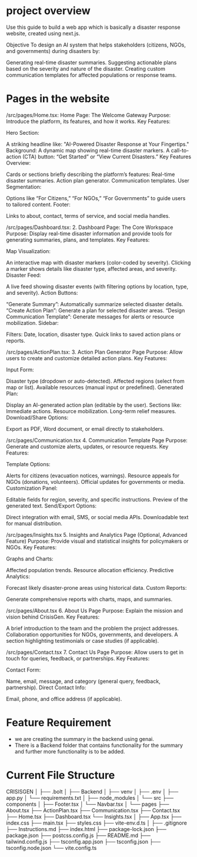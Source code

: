 # project overview
Use this guide to build a web app which is basically a disaster response website, created using next.js. 

Objective
To design an AI system that helps stakeholders (citizens, NGOs, and governments) during disasters by:

Generating real-time disaster summaries.
Suggesting actionable plans based on the severity and nature of the disaster.
Creating custom communication templates for affected populations or response teams.

# Pages in the website
/src/pages/Home.tsx: 
Home Page: The Welcome Gateway
Purpose: Introduce the platform, its features, and how it works.
Key Features:

Hero Section:

A striking headline like: "AI-Powered Disaster Response at Your Fingertips."
Background: A dynamic map showing real-time disaster markers.
A call-to-action (CTA) button: “Get Started” or “View Current Disasters.”
Key Features Overview:

Cards or sections briefly describing the platform’s features:
Real-time disaster summaries.
Action plan generator.
Communication templates.
User Segmentation:

Options like “For Citizens,” “For NGOs,” “For Governments” to guide users to tailored content.
Footer:

Links to about, contact, terms of service, and social media handles.

/src/pages/Dashboard.tsx:
2. Dashboard Page: The Core Workspace
Purpose: Display real-time disaster information and provide tools for generating summaries, plans, and templates.
Key Features:

Map Visualization:

An interactive map with disaster markers (color-coded by severity).
Clicking a marker shows details like disaster type, affected areas, and severity.
Disaster Feed:

A live feed showing disaster events (with filtering options by location, type, and severity).
Action Buttons:

“Generate Summary”: Automatically summarize selected disaster details.
“Create Action Plan”: Generate a plan for selected disaster areas.
“Design Communication Template”: Generate messages for alerts or resource mobilization.
Sidebar:

Filters: Date, location, disaster type.
Quick links to saved action plans or reports.

/src/pages/ActionPlan.tsx: 
3. Action Plan Generator Page
Purpose: Allow users to create and customize detailed action plans.
Key Features:

Input Form:

Disaster type (dropdown or auto-detected).
Affected regions (select from map or list).
Available resources (manual input or predefined).
Generated Plan:

Display an AI-generated action plan (editable by the user).
Sections like:
Immediate actions.
Resource mobilization.
Long-term relief measures.
Download/Share Options:

Export as PDF, Word document, or email directly to stakeholders.

/src/pages/Communication.tsx
4. Communication Template Page
Purpose: Generate and customize alerts, updates, or resource requests.
Key Features:

Template Options:

Alerts for citizens (evacuation notices, warnings).
Resource appeals for NGOs (donations, volunteers).
Official updates for governments or media.
Customization Panel:

Editable fields for region, severity, and specific instructions.
Preview of the generated text.
Send/Export Options:

Direct integration with email, SMS, or social media APIs.
Downloadable text for manual distribution.

/src/pages/Insights.tsx
5. Insights and Analytics Page (Optional, Advanced Feature)
Purpose: Provide visual and statistical insights for policymakers or NGOs.
Key Features:

Graphs and Charts:

Affected population trends.
Resource allocation efficiency.
Predictive Analytics:

Forecast likely disaster-prone areas using historical data.
Custom Reports:

Generate comprehensive reports with charts, maps, and summaries.

/src/pages/About.tsx
6. About Us Page
Purpose: Explain the mission and vision behind CrisisGen.
Key Features:

A brief introduction to the team and the problem the project addresses.
Collaboration opportunities for NGOs, governments, and developers.
A section highlighting testimonials or case studies (if applicable).

/src/pages/Contact.tsx
7. Contact Us Page
Purpose: Allow users to get in touch for queries, feedback, or partnerships.
Key Features:

Contact Form:

Name, email, message, and category (general query, feedback, partnership).
Direct Contact Info:

Email, phone, and office address (if applicable).


# Feature Requirement
- we are creating the summary in the backend using genai. 
- There is a Backend folder that contains functionality for the summary and further more functionality is to be added.

# Current File Structure

CRISISGEN
│
├── .bolt
│
├── Backend
│   ├── venv
│   ├── .env
│   ├── app.py
│   └── requirements.txt
│
├── node_modules
│
└── src
    ├── components
    │   ├── Footer.tsx
    │   └── Navbar.tsx
    │
    └── pages
        ├── About.tsx
        ├── ActionPlan.tsx
        ├── Communication.tsx
        ├── Contact.tsx
        ├── Home.tsx
        ├── Dashboard.tsx
        └── Insights.tsx
    │
    ├── App.tsx
    ├── index.css
    ├── main.tsx
    ├── styles.css
    ├── vite-env.d.ts
    │
    ├── .gitignore
    ├── Instructions.md
    ├── index.html
    ├── package-lock.json
    ├── package.json
    ├── postcss.config.js
    ├── README.md
    ├── tailwind.config.js
    ├── tsconfig.app.json
    ├── tsconfig.json
    ├── tsconfig.node.json
    └── vite.config.ts